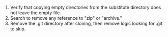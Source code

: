 1. Verify that copying empty directories from the substitute directory does not leave the empty file.
2. Search to remove any reference to "zip" or "archive."
3. Remove the .git directory after cloning, then remove logic looking for .git to skip.
